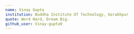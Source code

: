 ```yaml
---
name: Vinay Gupta
institution: Buddha Institute Of Technology, Gorakhpur
quote: Word Hard, Dream Big.
github_user: Vinay-gupta9
---
```

